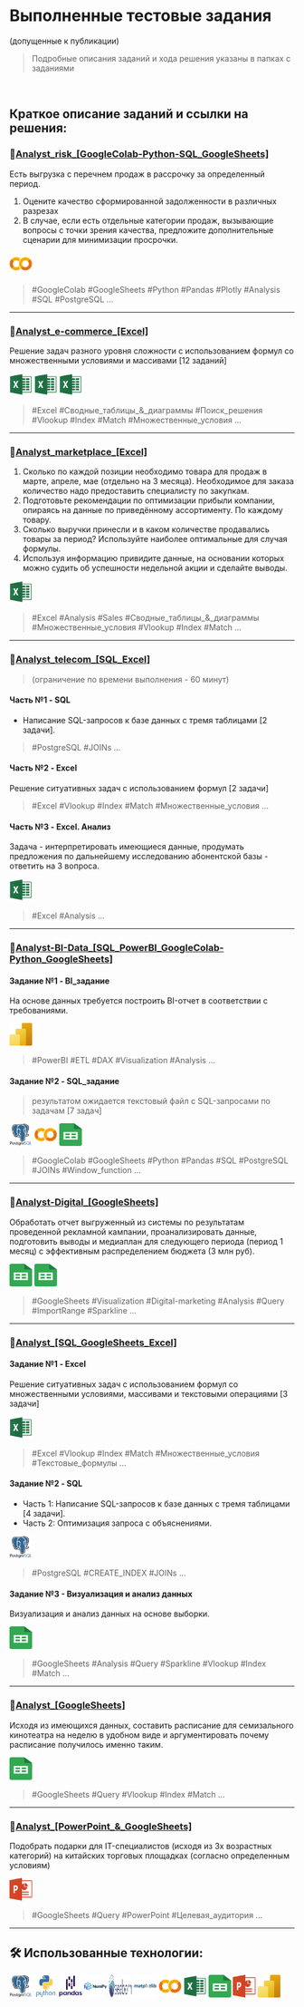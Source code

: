 #  Выполненные тестовые задания 
(допущенные к публикации)
> Подробные описания заданий и хода решения указаны в папках с заданиями
<br>

## Краткое описание заданий и ссылки на решения:
### 🚀[Analyst_risk_[GoogleColab-Python-SQL_GoogleSheets]](https://github.com/mr-Vozhyk/Test-Tasks/tree/main/Analyst_risk_%5BGoogleColab-Python-SQL_GoogleSheets%5D)

Есть выгрузка с перечнем продаж в рассрочку за определенный период.

1. Оцените качество сформированной задолженности в различных разрезах
2. В случае, если есть отдельные категории продаж, вызывающие вопросы с точки зрения качества, предложите дополнительные сценарии для минимизации просрочки.

[<img src="https://github.com/mr-Vozhyk/Bio-icon/blob/main/22_Google%20Colaboratory.svg"   title="Блокнот с решением (Google Colab)"   alt="Google Colab"   width="40" height="40"/>](
https://github.com/mr-Vozhyk/Test-Tasks/blob/main/Analyst_risk_%5BGoogleColab-Python-SQL_GoogleSheets%5D/tz_risk_analyst_mikita_kopats_02.2025.ipynb
)

> #GoogleColab 
> #GoogleSheets 
> #Python 
> #Pandas 
> #Plotly
> #Analysis 
> #SQL 
> #PostgreSQL ...

----

### 🚀[Analyst_e-commerce_[Excel]](https://github.com/mr-Vozhyk/Test-Tasks/tree/main/Analyst_e-commerce_%5BExcel%5D)

Решение задач разного уровня сложности с использованием формул со множественными условиями и массивами [12 заданий]

[<img src="https://github.com/mr-Vozhyk/Bio-icon/blob/main/13_Excel.svg"    title="Решение 1 уровень сложности (Excel)"  alt="Excel"  width="40" height="40"/>](
https://github.com/mr-Vozhyk/Test-Tasks/blob/main/Analyst_e-commerce_%5BExcel%5D/%D0%A2%D0%97_Excel-1-of-3.xlsx) [<img src="https://github.com/mr-Vozhyk/Bio-icon/blob/main/13_Excel.svg"    title="Решение 2 уровень сложности (Excel)"  alt="Excel"  width="40" height="40"/>](
https://github.com/mr-Vozhyk/Test-Tasks/blob/main/Analyst_e-commerce_%5BExcel%5D/%D0%A2%D0%97_Excel-2-of-3.xlsx) [<img src="https://github.com/mr-Vozhyk/Bio-icon/blob/main/13_Excel.svg"    title="Решение 3 уровень сложности (Excel)"  alt="Excel"  width="40" height="40"/>](
https://github.com/mr-Vozhyk/Test-Tasks/blob/main/Analyst_e-commerce_%5BExcel%5D/%D0%A2%D0%97_Excel-3-of-3.xlsx)

> #Excel
> #Сводные_таблицы_&_диаграммы
> #Поиск_решения
> #Vlookup
> #Index
> #Match
> #Множественные_условия ...
----

### 🚀[Analyst_marketplace_[Excel]](https://github.com/mr-Vozhyk/Test-Tasks/tree/main/Analyst_marketplace_%5BExcel%5D)

1. Cколько по каждой позиции необходимо товара для продаж в марте, апреле, мае (отдельно на 3 месяца). 
Необходимое для заказа количество надо предоставить специалисту по закупкам.
2. Подготовьте рекомендации по оптимизации прибыли компании, опираясь на данные по приведённому ассортименту. По каждому товару.
3. Сколько выручки принесли и в каком количестве продавались товары за период? Используйте наиболее оптимальные для случая формулы.
4. Используя информацию привидите данные, на основании которых можно судить об успешности недельной акции и сделайте выводы.

[<img src="https://github.com/mr-Vozhyk/Bio-icon/blob/main/13_Excel.svg"    title="Решение (Excel)"  alt="Excel"  width="40" height="40"/>](
https://github.com/mr-Vozhyk/Test-Tasks/blob/main/Analyst_marketplace_%5BExcel%5D/%D0%A2%D0%97_Excel-marketplace.xlsx)

> #Excel
> #Analysis
> #Sales
> #Сводные_таблицы_&_диаграммы
> #Множественные_условия
> #Vlookup
> #Index
> #Match ...   

----

### 🚀[Analyst_telecom_[SQL_Excel]](https://github.com/mr-Vozhyk/Test-Tasks/tree/main/Analyst_telecom_%5BSQL_Excel%5D)
> (ограничение по времени выполнения - 60 минут)

#### Часть №1 - SQL

- Написание SQL-запросов к базе данных с тремя таблицами [2 задачи]. 

> #PostgreSQL
> #JOINs ...

#### Часть №2 - Excel

Решение ситуативных задач с использованием формул [2 задачи]

> #Excel
> #Vlookup
> #Index
> #Match
> #Множественные_условия ...

#### Часть №3 - Excel. Анализ

Задача - интерпретировать имеющиеся данные, продумать предложения по дальнейшему исследованию абонентской базы - ответить на 3 вопроса.

[<img src="https://github.com/mr-Vozhyk/Bio-icon/blob/main/13_Excel.svg"    title="Решение (SQL + Excel)"  alt="Excel"  width="40" height="40"/>](
https://github.com/mr-Vozhyk/Test-Tasks/blob/main/Analyst_telecom_%5BSQL_Excel%5D/%D0%A2%D0%97_SQL%2BExcel_(LIMIT-60-min).xlsx)

> #Excel
> #Analysis ...

----

### 🚀[Analyst-BI-Data_[SQL_PowerBI_GoogleColab-Python_GoogleSheets]](https://github.com/mr-Vozhyk/Test-Tasks/tree/main/Analyst-BI-Data_%5BSQL_PowerBI_GoogleColab-Python_GoogleSheets%5D)

#### Задание №1 - BI_задание  

На основе данных требуется построить BI-отчет в соответствии с требованиями.

[<img src="https://github.com/mr-Vozhyk/Bio-icon/blob/main/16_Power%20BI.svg"     title="Решение (Power BI)"   alt="Решение Power BI"   width="40" height="40"/>](https://github.com/mr-Vozhyk/Test-Tasks/blob/main/Analyst-BI-Data_%5BSQL_PowerBI_GoogleColab-Python_GoogleSheets%5D/%D0%A0%D0%B5%D1%88%D0%B5%D0%BD%D0%B8%D0%B5/tt_BI_analyst_mikita-kopats_01.2025.pbix)

> #PowerBI
> #ETL
> #DAX
> #Visualization
> #Analysis ...

#### Задание №2 - SQL_задание
> результатом ожидается текстовый файл с SQL-запросами по задачам [7 задач]

[<img src="https://github.com/mr-Vozhyk/Bio-icon/blob/main/1_PostgreSQL.svg"         title="Гугл-док с решением (PostgreSQL)"      alt="PostgreSQL"     width="40" height="40"/>](
https://docs.google.com/document/d/1QqdoSELEd5vF3y1a73G1h4R8uMsyPdO0pe3Kden5dgU/edit?usp=sharing
)
[<img src="https://github.com/mr-Vozhyk/Bio-icon/blob/main/22_Google%20Colaboratory.svg"   title="Блокнот с решением (Google Colab)"   alt="Google Colab"   width="40" height="40"/>](
https://github.com/mr-Vozhyk/Test-Tasks/blob/main/Analyst-BI-Data_%5BSQL_PowerBI_GoogleColab-Python_GoogleSheets%5D/%D0%A0%D0%B5%D1%88%D0%B5%D0%BD%D0%B8%D0%B5/tt_BI_analyst_SQL_mikita-kopats_01.2025.ipynb
)
[<img src="https://github.com/mr-Vozhyk/Bio-icon/blob/main/14_Google%20Sheets.svg"    title="Сгенерированные таблицы для самопроверки (Google Sheets)"       alt="Google Sheets"       width="40" height="40"/>](
https://docs.google.com/spreadsheets/d/1YUKU4uqINC6F33hjm7GlCQOfWDz-4me4TLHMN5o9wlI/edit?usp=sharing
)

> #GoogleColab
> #GoogleSheets
> #Python
> #Pandas
> #SQL
> #PostgreSQL
> #JOINs
> #Window_function ...

----

### 🚀[Analyst-Digital_[GoogleSheets]](https://github.com/mr-Vozhyk/Test-Tasks/tree/main/Analyst-Digital_%5BGoogleSheets%5D)

Обработать отчет выгруженный из системы по результатам проведенной рекламной кампании, проанализировать данные, подготовить выводы и медиаплан для следующего периода (период 1 месяц) с эффективным распределением бюджета (3 млн руб).

[<img src="https://github.com/mr-Vozhyk/Bio-icon/blob/main/14_Google%20Sheets.svg"    title="Медиаплан (Google Sheets)"       alt="Google Sheets"       width="40" height="40"/>](
https://docs.google.com/spreadsheets/d/1UoAk8QVw1oDt2iqLB-4GRjDM3BfzKsI_74a1WT1weCU/edit?usp=sharing
) [<img src="https://github.com/mr-Vozhyk/Bio-icon/blob/main/14_Google%20Sheets.svg"    title="Отчёт с выводами (Google Sheets)"       alt="Google Sheets"       width="40" height="40"/>](
https://docs.google.com/spreadsheets/d/15cqccC5ugM41fiWM_wmXvNzjDuP_dQ1uIUA1kcil5hk/edit?usp=sharing
)

> #GoogleSheets
> #Visualization
> #Digital-marketing
> #Analysis
> #Query
> #ImportRange
> #Sparkline ...

----

### 🚀[Analyst_[SQL_GoogleSheets_Excel]](https://github.com/mr-Vozhyk/Test-Tasks/tree/main/Analyst_%5BSQL_GoogleSheets_Excel%5D)

#### Задание №1 - Excel

Решение ситуативных задач с использованием формул со множественными условиями, массивами и текстовыми операциями [3 задачи]


[<img src="https://github.com/mr-Vozhyk/Bio-icon/blob/main/13_Excel.svg"    title="Решение (Excel"  alt="Решение (Excel)"  width="40" height="40"/>](
https://github.com/mr-Vozhyk/Test-Tasks/blob/main/Analyst_%5BSQL_GoogleSheets_Excel%5D/%D0%A0%D0%B5%D1%88%D0%B5%D0%BD%D0%B8%D0%B5/%D0%A2%D0%97-%D0%B0%D0%BD%D0%B0%D0%BB%D0%B8%D1%82%D0%B8%D0%BA-%D0%9A%D0%BE%D0%BF%D0%BE%D1%82%D1%8C-Excel_02.2025.xlsx)

> #Excel
> #Vlookup
> #Index
> #Match
> #Множественные_условия
> #Текстовые_формулы ...

#### Задание №2 - SQL

- Часть 1: Написание SQL-запросов к базе данных с тремя таблицами [4 задачи]. 
- Часть 2: Оптимизация запроса с объяснениями.

[<img src="https://github.com/mr-Vozhyk/Bio-icon/blob/main/1_PostgreSQL.svg"         title="Решение (SQL)"      alt="PostgreSQL"     width="40" height="40"/>](
https://github.com/mr-Vozhyk/Test-Tasks/blob/main/Analyst_%5BSQL_GoogleSheets_Excel%5D/%D0%A0%D0%B5%D1%88%D0%B5%D0%BD%D0%B8%D0%B5/%D0%A2%D0%97-%D0%B0%D0%BD%D0%B0%D0%BB%D0%B8%D1%82%D0%B8%D0%BA-%D0%9A%D0%BE%D0%BF%D0%BE%D1%82%D1%8C-SQL_02.2025.docx)

> #PostgreSQL
> #CREATE_INDEX
> #JOINs ...

#### Задание №3 - Визуализация и анализ данных

Визуализация и анализ данных на основе выборки.

[<img src="https://github.com/mr-Vozhyk/Bio-icon/blob/main/14_Google%20Sheets.svg"  title="Решение визуализация и анализ (Google Sheets)"  alt="Google Sheets"  width="40" height="40"/>](
https://docs.google.com/spreadsheets/d/13FS2-bFJSBpFmxSemDGJdAPd5YC8oiWXaCURHecBA8c/edit?usp=sharing)

> #GoogleSheets
> #Analysis
> #Query
> #Sparkline
> #Vlookup
> #Index
> #Match ...

----

### 🚀[Analyst_[GoogleSheets]](https://github.com/mr-Vozhyk/Test-Tasks/tree/main/Analyst_%5BGoogleSheets%5D)

Исходя из имеющихся данных, составить расписание для семизального кинотеатра на неделю в удобном виде и аргументировать почему расписание получилось именно таким.

[<img src="https://github.com/mr-Vozhyk/Bio-icon/blob/main/14_Google%20Sheets.svg"    title="Решение (Google Sheets)"       alt="Google Sheets"       width="40" height="40"/>](
https://docs.google.com/spreadsheets/d/1J7lp7py6saUo0vPQCMDX3mwX4FlGCiC198tzjcKMSXw/edit?gid=1803949357#gid=1803949357
)

> #GoogleSheets
> #Query
> #Vlookup
> #Index
> #Match ...

----

### 🚀[Analyst_[PowerPoint_&_GoogleSheets]](https://github.com/mr-Vozhyk/Test-Tasks/tree/main/Analyst_%5BPowerPoint_%26_GoogleSheets%5D)

Подобрать подарки для IT-специалистов (исходя из 3х возрастных категорий) на китайских торговых площадках (согласно определенным условиям)


[<img src="https://github.com/mr-Vozhyk/Bio-icon/blob/main/15_Power%20Point.svg"      title="Отчет в Power Point (pdf)"         alt="Power Point"         width="40" height="40"/>](
https://github.com/mr-Vozhyk/Test-Tasks/blob/main/Analyst_%5BPowerPoint_%26_GoogleSheets%5D/%D0%A2%D0%97_%D0%9F%D0%BE%D0%B4%D0%B0%D1%80%D0%BA%D0%B8-%D0%B4%D0%BB%D1%8F-%D1%81%D0%BE%D1%82%D1%80%D1%83%D0%B4%D0%BD%D0%B8%D0%BA%D0%BE%D0%B2-IT-%D0%BA%D0%BE%D0%BC%D0%BF%D0%B0%D0%BD%D0%B8%D0%B9.pdf
)

> #GoogleSheets
> #Query
> #PowerPoint
> #Целевая_аудитория ...

----

## :hammer_and_wrench:  Использованные технологии:
<img src="https://github.com/mr-Vozhyk/Bio-icon/blob/main/1_PostgreSQL.svg"         title="PostgreSQL"      alt="PostgreSQL"     width="40" height="40"/> <img src="https://github.com/mr-Vozhyk/Bio-icon/blob/main/5_Python.svg"                    title="Python"                   alt="Python"                   width="40" height="40"/> <img src="https://github.com/mr-Vozhyk/Bio-icon/blob/main/6_Pandas%20%5BPython%5D.svg"     title="Pandas [Python]"          alt="Pandas [Python]"          width="40" height="40"/> <img src="https://github.com/mr-Vozhyk/Bio-icon/blob/main/7_Numpy%20%5BPython%5D.svg"      title="Numpy [Python]"           alt="Numpy [Python]"           width="40" height="40"/> <img src="https://github.com/mr-Vozhyk/Bio-icon/blob/main/8_Seaborn%20%5BPython%5D.svg"    title="Seaborn [Python]"         alt="Seaborn [Python]"         width="40" height="40"/> <img src="https://github.com/mr-Vozhyk/Bio-icon/blob/main/9_Matplotlib%20%5BPython%5D.svg" title="Matplotlib [Python]"      alt="Matplotlib [Python]"      width="40" height="40"/> <img src="https://github.com/mr-Vozhyk/Bio-icon/blob/main/22_Google%20Colaboratory.svg"   title="Google Colab"        alt="Google Colab"        width="40" height="40"/> <img src="https://github.com/mr-Vozhyk/Bio-icon/blob/main/13_Excel.svg"              title="Excel"               alt="Excel"               width="40" height="40"/> <img src="https://github.com/mr-Vozhyk/Bio-icon/blob/main/14_Google%20Sheets.svg"    title="Google Sheets"       alt="Google Sheets"       width="40" height="40"/> <img src="https://github.com/mr-Vozhyk/Bio-icon/blob/main/15_Power%20Point.svg"      title="Power Point"         alt="Power Point"         width="40" height="40"/> <img src="https://github.com/mr-Vozhyk/Bio-icon/blob/main/16_Power%20BI.svg"         title="Power BI"            alt="Power BI"            width="40" height="40"/>
